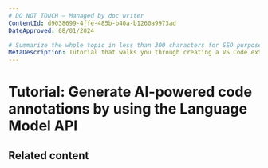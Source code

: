 ```yaml
---
# DO NOT TOUCH — Managed by doc writer
ContentId: d9038699-4ffe-485b-b40a-b1260a9973ad
DateApproved: 08/01/2024

# Summarize the whole topic in less than 300 characters for SEO purpose
MetaDescription: Tutorial that walks you through creating a VS Code extension that uses the Language Model API to generate AI-powered code annotations.
---
```


# Tutorial: Generate AI-powered code annotations by using the Language Model API

## Related content

